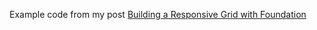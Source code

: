 Example code from my post [Building a Responsive Grid with Foundation](http://robdodson.me/blog/2012/06/10/building-a-responsive-grid-with-foundation/#comment-646995375)